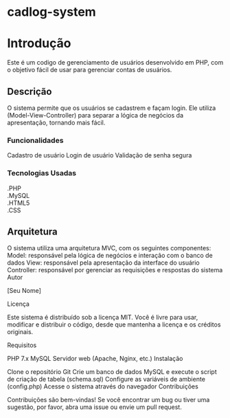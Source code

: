 # cadlog-system

# Introdução

Este é um codigo de gerenciamento de usuários desenvolvido em PHP, com o objetivo fácil de usar para gerenciar contas de usuários.

## Descrição

O sistema permite que os usuários se cadastrem e façam login. Ele utiliza (Model-View-Controller) para separar a lógica de negócios da apresentação, tornando mais fácil. 

### Funcionalidades

Cadastro de usuário
Login de usuário
Validação de senha segura 

### Tecnologias Usadas

.PHP  
.MySQL  
.HTML5  
.CSS  

## Arquitetura

O sistema utiliza uma arquitetura MVC, com os seguintes componentes:
Model: responsável pela lógica de negócios e interação com o banco de dados
View: responsável pela apresentação da interface do usuário
Controller: responsável por gerenciar as requisições e respostas do sistema
Autor

[Seu Nome]

Licença

Este sistema é distribuído sob a licença MIT. Você é livre para usar, modificar e distribuir o código, desde que mantenha a licença e os créditos originais.

Requisitos

PHP 7.x
MySQL
Servidor web (Apache, Nginx, etc.)
Instalação

Clone o repositório Git
Crie um banco de dados MySQL e execute o script de criação de tabela (schema.sql)
Configure as variáveis de ambiente (config.php)
Acesse o sistema através do navegador
Contribuições

Contribuições são bem-vindas! Se você encontrar um bug ou tiver uma sugestão, por favor, abra uma issue ou envie um pull request.